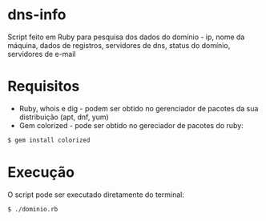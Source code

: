 # dns-info
Script feito em Ruby para pesquisa dos dados do domínio - ip, nome da máquina, dados de registros, servidores de dns, status do domínio, servidores de e-mail

# Requisitos

- Ruby, whois e dig - podem ser obtido no gerenciador de pacotes da sua distribuição (apt, dnf, yum)
- Gem colorized - pode ser obtido no gereciador de pacotes do ruby:
```sh
$ gem install colorized
```

# Execução

O script pode ser executado diretamente do terminal:
```sh
$ ./dominio.rb
```
